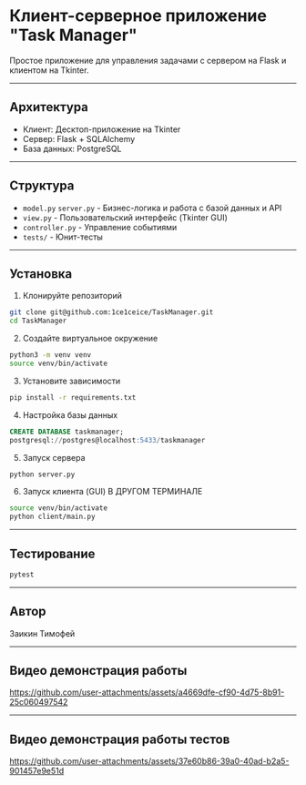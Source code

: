 # Клиент-серверное приложение "Task Manager"

Простое приложение для управления задачами с сервером на Flask и клиентом на Tkinter.

---

## Архитектура

- Клиент: Десктоп-приложение на Tkinter
- Сервер: Flask + SQLAlchemy
- База данных: PostgreSQL

---

## Структура

- `model.py` `server.py` - Бизнес-логика и работа с базой данных и API
- `view.py` - Пользовательский интерфейс (Tkinter GUI)
- `controller.py` - Управление событиями
- `tests/` - Юнит-тесты

---

## Установка
1. Клонируйте репозиторий 
```bash
git clone git@github.com:1ce1ceice/TaskManager.git
cd TaskManager 
```

2. Создайте виртуальное окружение
```bash
python3 -m venv venv
source venv/bin/activate
```

3. Установите зависимости
```bash
pip install -r requirements.txt
``` 

4. Настройка базы данных
```sql
CREATE DATABASE taskmanager;
postgresql://postgres@localhost:5433/taskmanager
```

5. Запуск сервера
```bash
python server.py
```
6. Запуск клиента (GUI)
В ДРУГОМ ТЕРМИНАЛЕ
```bash
source venv/bin/activate
python client/main.py
```
---

## Тестирование
```bash
pytest
```
---

## Автор
Заикин Тимофей

---

## Видео демонстрация работы

https://github.com/user-attachments/assets/a4669dfe-cf90-4d75-8b91-25c060497542

---

## Видео демонстрация работы тестов

https://github.com/user-attachments/assets/37e60b86-39a0-40ad-b2a5-901457e9e51d



